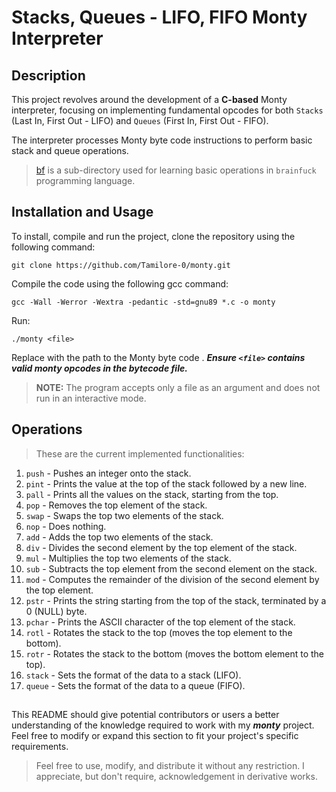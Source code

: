 # Stacks, Queues - LIFO, FIFO Monty Interpreter

## Description
This project revolves around the development of a **C-based** Monty interpreter, focusing on implementing fundamental opcodes for both `Stacks` (Last In, First Out - LIFO) and `Queues` (First In, First Out - FIFO).

The interpreter processes Monty byte code instructions to perform basic stack and queue operations.
> [bf](./bf) is a sub-directory used for learning basic operations in `brainfuck` programming language.

## Installation and Usage
To install, compile and run the project, clone the repository using the following command:
```
git clone https://github.com/Tamilore-0/monty.git
```
Compile the code using the following gcc command:
```
gcc -Wall -Werror -Wextra -pedantic -std=gnu89 *.c -o monty
```
Run:
```
./monty <file>
```
Replace <file> with the path to the Monty byte code <file>.
***Ensure `<file>` contains valid monty opcodes in the bytecode file.***
> **NOTE:** The program accepts only a file as an argument and does not run in an interactive mode.

## Operations
> These are the current implemented functionalities:

1. `push` - Pushes an integer onto the stack.
2. `pint` - Prints the value at the top of the stack followed by a new line.
3. `pall` - Prints all the values on the stack, starting from the top.
4. `pop` - Removes the top element of the stack.
5. `swap` - Swaps the top two elements of the stack.
6. `nop` - Does nothing.
7. `add` - Adds the top two elements of the stack.
8. `div` - Divides the second element by the top element of the stack.
9. `mul` - Multiplies the top two elements of the stack.
10. `sub` - Subtracts the top element from the second element on the stack.
11. `mod` - Computes the remainder of the division of the second element by the top element.
12. `pstr` - Prints the string starting from the top of the stack, terminated by a 0 (NULL) byte.
13. `pchar` - Prints the ASCII character of the top element of the stack.
14. `rotl` - Rotates the stack to the top (moves the top element to the bottom).
15. `rotr` - Rotates the stack to the bottom (moves the bottom element to the top).
16. `stack` - Sets the format of the data to a stack (LIFO).
17. `queue` - Sets the format of the data to a queue (FIFO).

##
This README should give potential contributors or users a better understanding of the knowledge required to work with my ***monty*** project. Feel free to modify or expand this section to fit your project's specific requirements.
> Feel free to use, modify, and distribute it without any restriction. I appreciate, but don't require, acknowledgement in derivative works.